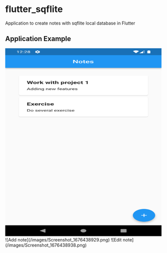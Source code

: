 # flutter_sqflite

Application to create notes with sqflite local database in Flutter

## Application Example

<img src="/images/Screenshot_1676438925.png" style="width:500px; height:600px"/>
![Add note](/images/Screenshot_1676438929.png)
![Edit note](/images/Screenshot_1676438938.png)
